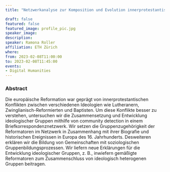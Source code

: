 ```yaml
---
title: "Netzwerkanalyse zur Komposition und Evolution innerprotestantischer Gruppen im 16. Jahrhundert"

draft: false
featured: false
featured_image: profile_pic.jpg
speaker_image:
description:
speaker: Ramona Roller
affiliation: ETH Zürich
where:
from: 2023-02-08T11:00:00
to: 2023-02-08T11:45:00
events:
- Digital Humanities
---
```


### Abstract

Die europäische Reformation war geprägt von innerprotestantischen Konflikten zwischen verschiedenen Ideologien wie Lutheranern, Zwinglianisch-Reformierten und Baptisten. Um diese Konflikte besser zu verstehen, untersuchen wir die Zusammensetzung und Entwicklung ideologischer Gruppen mithilfe von community detection in einem Briefkorrespondenznetzwerk. Wir setzen die Gruppenzugehörigkeit der Reformatoren im Netzwerk in Zusammenhang mit ihrer Biografie und historischen Ereignissen in Europa des 16. Jahrhunderts. Desweiteren erklären wir die Bildung von Gemeinschaften mit soziologischen Gruppenbildungsprozessen. Wir liefern neue Erklärungen für die Entwicklung ideologischer Gruppen, z. B., inwiefern gemäßigte Reformatoren zum Zusammenschluss von ideologisch heterogenen Gruppen beitragen.
